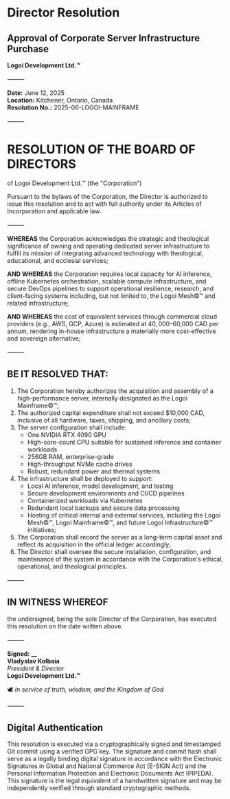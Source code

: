 # Director Resolution

## Approval of Corporate Server Infrastructure Purchase

**Logoi Development Ltd.™**

⸻

**Date:** June 12, 2025  
**Location:** Kitchener, Ontario, Canada  
**Resolution No.:** 2025-06-LOGOI-MAINFRAME

⸻

# RESOLUTION OF THE BOARD OF DIRECTORS

of Logoi Development Ltd.™ (the "Corporation")

Pursuant to the bylaws of the Corporation, the Director is authorized to issue this resolution and to act with full authority under its Articles of Incorporation and applicable law.

⸻

**WHEREAS** the Corporation acknowledges the strategic and theological significance of owning and operating dedicated server infrastructure to fulfill its mission of integrating advanced technology with theological, educational, and ecclesial services;

**AND WHEREAS** the Corporation requires local capacity for AI inference, offline Kubernetes orchestration, scalable compute infrastructure, and secure DevOps pipelines to support operational resilience, research, and client-facing systems including, but not limited to, the Logoi Mesh©™ and related infrastructure;

**AND WHEREAS** the cost of equivalent services through commercial cloud providers (e.g., AWS, GCP, Azure) is estimated at $40,000–$60,000 CAD per annum, rendering in-house infrastructure a materially more cost-effective and sovereign alternative;

⸻

## BE IT RESOLVED THAT:

1. The Corporation hereby authorizes the acquisition and assembly of a high-performance server, internally designated as the Logoi Mainframe©™;
2. The authorized capital expenditure shall not exceed $10,000 CAD, inclusive of all hardware, taxes, shipping, and ancillary costs;
3. The server configuration shall include:
   * One NVIDIA RTX 4090 GPU
   * High-core-count CPU suitable for sustained inference and container workloads
   * 256GB RAM, enterprise-grade
   * High-throughput NVMe cache drives
   * Robust, redundant power and thermal systems
4. The infrastructure shall be deployed to support:
   * Local AI inference, model development, and testing
   * Secure development environments and CI/CD pipelines
   * Containerized workloads via Kubernetes
   * Redundant local backups and secure data processing
   * Hosting of critical internal and external services, including the Logoi Mesh©™, Logoi Mainframe©™, and future Logoi Infrastructure©™ initiatives;
5. The Corporation shall record the server as a long-term capital asset and reflect its acquisition in the official ledger accordingly;
6. The Director shall oversee the secure installation, configuration, and maintenance of the system in accordance with the Corporation's ethical, operational, and theological principles.

⸻

## IN WITNESS WHEREOF

the undersigned, being the sole Director of the Corporation, has executed this resolution on the date written above.

⸻

**Signed:** [__](#digital-authentication)  
**Vladyslav Kolbaia**  
*President & Director*  
**Logoi Development Ltd.™**  
  
🕊️ *In service of truth, wisdom, and the Kingdom of God*

⸻

## Digital Authentication

This resolution is executed via a cryptographically signed and timestamped Git commit using a verified GPG key. The signature and commit hash shall serve as a legally binding digital signature in accordance with the Electronic Signatures in Global and National Commerce Act (E-SIGN Act) and the Personal Information Protection and Electronic Documents Act (PIPEDA). This signature is the legal equivalent of a handwritten signature and may be independently verified through standard cryptographic methods.
